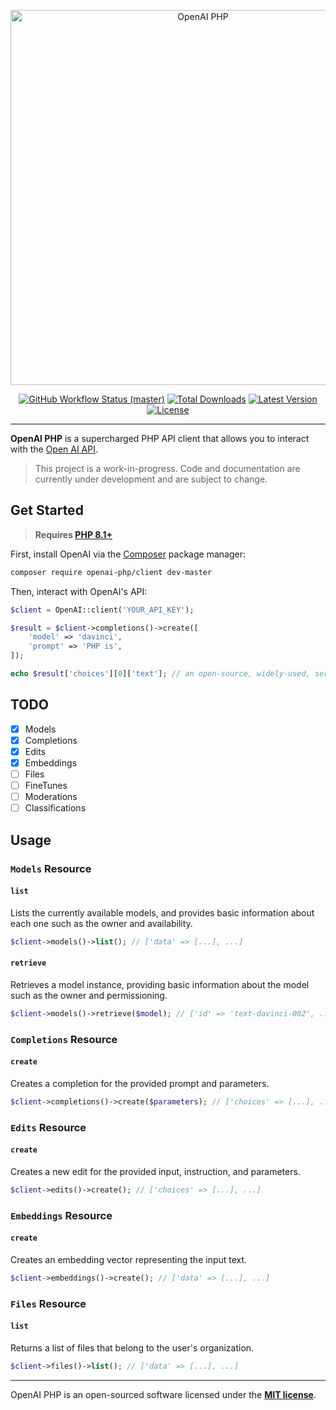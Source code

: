 <p align="center">
    <img src="https://raw.githubusercontent.com/openai-php/art/master/editor-without-bg.png" width="600" alt="OpenAI PHP">
    <p align="center">
        <a href="https://github.com/openai-php/openAI/actions"><img alt="GitHub Workflow Status (master)" src="https://img.shields.io/github/workflow/status/openai-php/openAI/Tests/master"></a>
        <a href="https://packagist.org/packages/openai-php/openAI"><img alt="Total Downloads" src="https://img.shields.io/packagist/dt/openai-php/openAI"></a>
        <a href="https://packagist.org/packages/openai-php/openAI"><img alt="Latest Version" src="https://img.shields.io/packagist/v/openai-php/openAI"></a>
        <a href="https://packagist.org/packages/openai-php/openAI"><img alt="License" src="https://img.shields.io/packagist/l/openai-php/openAI"></a>
    </p>
</p>

------
**OpenAI PHP** is a supercharged PHP API client that allows you to interact with the [Open AI API](https://beta.openai.com/docs/api-reference/introduction).

> This project is a work-in-progress. Code and documentation are currently under development and are subject to change.

## Get Started

> **Requires [PHP 8.1+](https://php.net/releases/)**

First, install OpenAI via the [Composer](https://getcomposer.org/) package manager:

```bash
composer require openai-php/client dev-master
```

Then, interact with OpenAI's API:

```php
$client = OpenAI::client('YOUR_API_KEY');

$result = $client->completions()->create([
    'model' => 'davinci',
    'prompt' => 'PHP is',
]);

echo $result['choices'][0]['text']; // an open-source, widely-used, server-side scripting language.
```

## TODO



- [x] Models
- [x] Completions
- [x] Edits
- [x] Embeddings
- [ ] Files
- [ ] FineTunes
- [ ] Moderations
- [ ] Classifications

## Usage

### `Models` Resource

#### `list`

Lists the currently available models, and provides basic information about each one such as the owner and availability.

```php
$client->models()->list(); // ['data' => [...], ...]
```

#### `retrieve`

Retrieves a model instance, providing basic information about the model such as the owner and permissioning.

```php
$client->models()->retrieve($model); // ['id' => 'text-davinci-002', ...]
```

### `Completions` Resource

#### `create`

Creates a completion for the provided prompt and parameters.

```php
$client->completions()->create($parameters); // ['choices' => [...], ...]
```

### `Edits` Resource

#### `create`

Creates a new edit for the provided input, instruction, and parameters.

```php
$client->edits()->create(); // ['choices' => [...], ...]
```

### `Embeddings` Resource

#### `create`

Creates an embedding vector representing the input text.

```php
$client->embeddings()->create(); // ['data' => [...], ...]
```

### `Files` Resource

#### `list`

Returns a list of files that belong to the user's organization.

```php
$client->files()->list(); // ['data' => [...], ...]
```

---

OpenAI PHP is an open-sourced software licensed under the **[MIT license](https://opensource.org/licenses/MIT)**.
